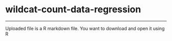 # wildcat-count-data-regression
--------------------------------

Uploaded file is a R markdown file. You want to download and open it using R
